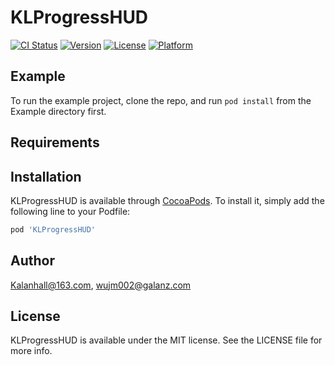 # KLProgressHUD

[![CI Status](https://img.shields.io/travis/Kalanhall@163.com/KLProgressHUD.svg?style=flat)](https://travis-ci.org/Kalanhall@163.com/KLProgressHUD)
[![Version](https://img.shields.io/cocoapods/v/KLProgressHUD.svg?style=flat)](https://cocoapods.org/pods/KLProgressHUD)
[![License](https://img.shields.io/cocoapods/l/KLProgressHUD.svg?style=flat)](https://cocoapods.org/pods/KLProgressHUD)
[![Platform](https://img.shields.io/cocoapods/p/KLProgressHUD.svg?style=flat)](https://cocoapods.org/pods/KLProgressHUD)

## Example

To run the example project, clone the repo, and run `pod install` from the Example directory first.

## Requirements

## Installation

KLProgressHUD is available through [CocoaPods](https://cocoapods.org). To install
it, simply add the following line to your Podfile:

```ruby
pod 'KLProgressHUD'
```

## Author

Kalanhall@163.com, wujm002@galanz.com

## License

KLProgressHUD is available under the MIT license. See the LICENSE file for more info.
